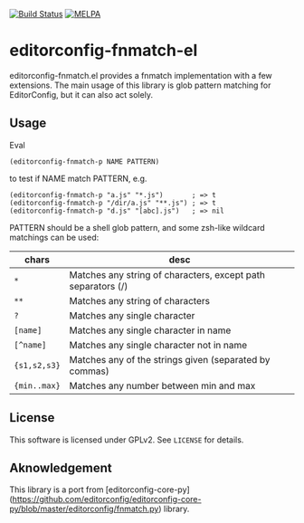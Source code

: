 [![Build Status](https://travis-ci.org/10sr/editorconfig-fnmatch-el.svg)](https://travis-ci.org/10sr/editorconfig-fnmatch-el)
[![MELPA](http://melpa.org/packages/editorconfig-fnmatch-badge.svg)](http://melpa.org/#/editorconfig-fnmatch)


editorconfig-fnmatch-el
==========


editorconfig-fnmatch.el provides a fnmatch implementation with a few
extensions.
The main usage of this library is glob pattern matching for EditorConfig, but it
can also act solely.



Usage
------

Eval

    (editorconfig-fnmatch-p NAME PATTERN)

to test if NAME match PATTERN, e.g.

    (editorconfig-fnmatch-p "a.js" "*.js")       ; => t
    (editorconfig-fnmatch-p "/dir/a.js" "**.js") ; => t
    (editorconfig-fnmatch-p "d.js" "[abc].js")   ; => nil

PATTERN should be a shell glob pattern, and some zsh-like wildcard matchings can
be used:

|chars        |desc
|-------------|-------------------------------------------------------------
|`*`          |Matches any string of characters, except path separators (/)
|`**`         |Matches any string of characters
|`?`          |Matches any single character
|`[name]`     |Matches any single character in name
|`[^name]`    |Matches any single character not in name
|`{s1,s2,s3}` |Matches any of the strings given (separated by commas)
|`{min..max}` |Matches any number between min and max


License
-------

This software is licensed under GPLv2.
See `LICENSE` for details.


Aknowledgement
--------------

This library is a port from
[editorconfig-core-py] (https://github.com/editorconfig/editorconfig-core-py/blob/master/editorconfig/fnmatch.py)
library.
